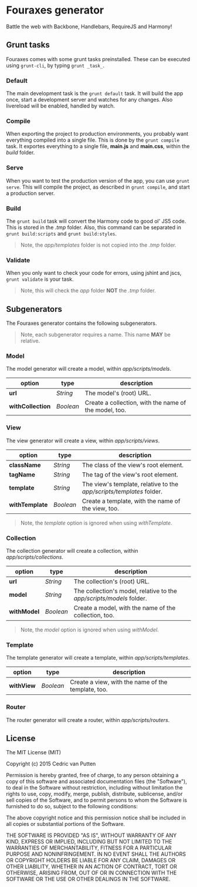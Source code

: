 # Fouraxes generator
Battle the web with Backbone, Handlebars, RequireJS and Harmony!


## Grunt tasks
Fouraxes comes with some grunt tasks preinstalled.
These can be executed using `grunt-cli`, by typing `grunt _task_`.


### Default
The main development task is the `grunt default` task.
It will build the app once, start a development server and watches for any changes.
Also livereload will be enabled, handled by watch.


### Compile
When exporting the project to production environments, you probably want everything compiled into a single file.
This is done by the `grunt compile` task.
It exportes everything to a single file, **main.js** and **main.css**, within the _build_ folder.


### Serve
When you want to test the production version of the app, you can use `grunt serve`.
This will compile the project, as described in `grunt compile`, and start a production server.


### Build
The `grunt build` task will convert the Harmony code to good ol' JS5 code.
This is stored in the _.tmp_ folder.
Also, this command can be separated in `grunt build:scripts` and `grunt build:styles`.

> Note, the _app/templates_ folder is not copied into the _.tmp_ folder.


### Validate
When you only want to check your code for errors, using jshint and jscs, `grunt validate` is your task.

> Note, this will check the _app_ folder **NOT** the _.tmp_ folder.


## Subgenerators
The Fouraxes generator contains the following subgenerators.

> Note, each subgenerator requires a name. This name **MAY** be relative.


### Model
The model generator will create a model, within _app/scripts/models_.

option             | type      | description
---                | ---       | ---
**url**            | _String_  | The model's (root) URL.
**withCollection** | _Boolean_ | Create a collection, with the name of the model, too.


### View
The view generator will create a view, within _app/scripts/views_.

option           | type      | description
---              | ---       | ---
**className**    | _String_  | The class of the view's root element.
**tagName**      | _String_  | The tag of the view's root element.
**template**     | _String_  | The view's template, relative to the _app/scripts/templates_ folder.
**withTemplate** | _Boolean_ | Create a template, with the name of the view, too.

> Note, the _template_ option is ignored when using _withTemplate_.


### Collection
The collection generator will create a collection, within _app/scripts/collections_.

option        | type      | description
---           | ---       | ---
**url**       | _String_  | The collection's (root) URL.
**model**     | _String_  | The collection's model, relative to the _app/scripts/models_ folder.
**withModel** | _Boolean_ | Create a model, with the name of the collection, too.

> Note, the _model_ option is ignored when using _withModel_.


### Template
The template generator will create a template, within _app/scripts/templates_.

option       | type      | description
---          | ---       | ---
**withView** | _Boolean_ | Create a view, with the name of the template, too.


### Router
The router generator will create a router, within _app/scripts/routers_.


## License
The MIT License (MIT)

Copyright (c) 2015 Cedric van Putten

Permission is hereby granted, free of charge, to any person obtaining a copy
of this software and associated documentation files (the "Software"), to deal
in the Software without restriction, including without limitation the rights
to use, copy, modify, merge, publish, distribute, sublicense, and/or sell
copies of the Software, and to permit persons to whom the Software is
furnished to do so, subject to the following conditions:

The above copyright notice and this permission notice shall be included in all
copies or substantial portions of the Software.

THE SOFTWARE IS PROVIDED "AS IS", WITHOUT WARRANTY OF ANY KIND, EXPRESS OR
IMPLIED, INCLUDING BUT NOT LIMITED TO THE WARRANTIES OF MERCHANTABILITY,
FITNESS FOR A PARTICULAR PURPOSE AND NONINFRINGEMENT. IN NO EVENT SHALL THE
AUTHORS OR COPYRIGHT HOLDERS BE LIABLE FOR ANY CLAIM, DAMAGES OR OTHER
LIABILITY, WHETHER IN AN ACTION OF CONTRACT, TORT OR OTHERWISE, ARISING FROM,
OUT OF OR IN CONNECTION WITH THE SOFTWARE OR THE USE OR OTHER DEALINGS IN THE
SOFTWARE.
